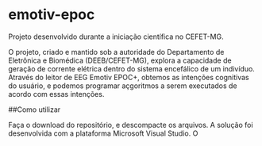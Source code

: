 # emotiv-epoc
Projeto desenvolvido durante a iniciação científica no CEFET-MG.

O projeto, criado e mantido sob a autoridade do Departamento de Eletrônica e Biomédica (DEEB/CEFET-MG), explora a capacidade de geração de corrente elétrica dentro do sistema encefálico de um indivíduo. Através do leitor de EEG Emotiv EPOC+, obtemos as intenções cognitivas do usuário, e podemos programar açgoritmos a serem executados de acordo com essas intenções.


##Como utilizar

Faça o download do repositório, e descompacte os arquivos. A solução foi desenvolvida com a plataforma Microsoft Visual Studio. O
